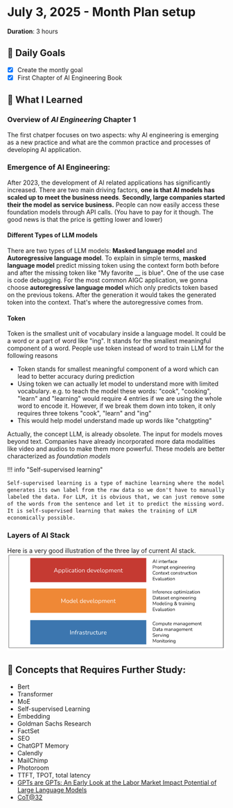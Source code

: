 # July 3, 2025 - Month Plan setup

**Duration**: 3 hours  

## 🎯 Daily Goals

- [x] Create the montly goal
- [x] First Chapter of AI Engineering Book

## 📝 What I Learned

### Overview of *AI Engineering* Chapter 1

The first chatper focuses on two aspects: why AI engineering is emerging as a new practice and what are the common practice and processes of developing AI application.

### Emergence of AI Engineering:

After 2023, the development of AI related applications has significantly increased. There are two main driving factors, **one is that AI models has scaled up to meet the business needs**. **Secondly, large companies started their the model as service business.** People can now easily access these foundation models through API calls. (You have to pay for it though. The good news is that the price is getting lower and lower) 

#### Different Types of LLM models

There are two types of LLM models: **Masked language model** and **Autoregressive language model**. To explain in simple terms, **masked language model** predict missing token using the context form both before and after the missing token like "My favorite __ is blue". One of the use case is code debugging. For the most common AIGC application, we gonna choose **autoregressive language model** which only predicts token based on the previous tokens. After the generation it would takes the generated token into the context. That's where the autoregressive comes from.

#### Token
Token is the smallest unit of vocabulary inside a language model. It could be a word or a part of word like "ing". It stands for the smallest meaningful component of a word. People use token instead of word to train LLM for the following reasons

- Token stands for smallest meaningful component of a word which can lead to better accuracy during prediction
- Using token we can actually let model to understand more with limited vocabulary. e.g. to teach the model these words: "cook", "cooking", "learn" and "learning" would require 4 entries if we are using the whole word to encode it. However, if we break them down into token, it only requires three tokens "cook", "learn" and "ing"
- This would help model understand made up words like "chatgpting"

Actually, the concept LLM, is already obsolete. The input for models moves beyond text. Companies have already incorporated more data modalities like video and audios to make them more powerful. These models are better characterized as *foundation models*

!!! info "Self-supervised learning"

    Self-supervised learning is a type of machine learning where the model generates its own label from the raw data so we don't have to manually labeled the data. For LLM, it is obvious that, we can just remove some of the words from the sentence and let it to predict the missing word. It is self-supervised learning that makes the training of LLM economically possible.

### Layers of AI Stack

Here is a very good illustration of the three lay of current AI stack.
![fig 1: three layer of AI stack]({18246DCF-06AA-4EA8-9028-B2EDC50854F5}.png)



## 🚀 Concepts that Requires Further Study:

- Bert
- Transformer
- MoE
- Self-supervised Learning
- Embedding
- Goldman Sachs Research
- FactSet
- SEO
- ChatGPT Memory
- Calendly
- MailChimp
- Photoroom
- TTFT, TPOT, total latency
- [GPTs are GPTs: An Early Look at the Labor Market Impact Potential of Large Language Models](https://arxiv.org/abs/2303.10130)
- [CoT@32](https://storage.googleapis.com/deepmind-media/gemini/gemini_1_report.pdf)

